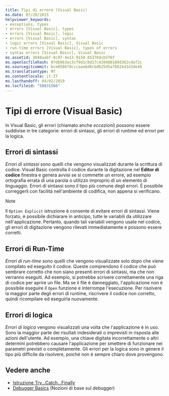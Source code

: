 ```yaml
---
title: Tipi di errore (Visual Basic)
ms.date: 07/20/2015
helpviewer_keywords:
- exceptions, types
- errors [Visual Basic], types
- errors [Visual Basic], logic
- errors [Visual Basic], syntax
- logic errors [Visual Basic], Visual Basic
- run-time errors [Visual Basic], types of errors
- syntax errors [Visual Basic], Visual Basic
ms.assetid: 3048aabf-8c97-4e13-9150-853769cb5f6f
ms.openlocfilehash: 07db963ac3cf9d1c0d17c420480189d362cdaf2c
ms.sourcegitcommit: bce0586f0cccaae6d6cbd625d5a7b824d1d3de4b
ms.translationtype: MT
ms.contentlocale: it-IT
ms.lasthandoff: 04/02/2019
ms.locfileid: "58831566"
---
```

# <a name="error-types-visual-basic"></a>Tipi di errore (Visual Basic)
In Visual Basic, gli errori (chiamato anche *eccezioni*) possono essere suddivise in tre categorie: errori di sintassi, gli errori di runtime ed errori per la logica.  
  
## <a name="syntax-errors"></a>Errori di sintassi  
 *Errori di sintassi* sono quelli che vengono visualizzati durante la scrittura di codice. Visual Basic controlla il codice durante la digitazione nel **Editor di codice** finestra e genera avvisi se si commette un errore, ad esempio ortografia errata di una parola o utilizzo improprio di un elemento di linguaggio. Errori di sintassi sono il tipo più comune degli errori. È possibile correggerli con facilità nell'ambiente di codifica, non appena si verificano.  
  
> [!NOTE]
>  Il `Option Explicit` istruzione è consente di evitare errori di sintassi. Viene forzato, è possibile dichiarare in anticipo, tutte le variabili da utilizzare nell'applicazione. Pertanto, quando tali variabili vengono usate nel codice, gli errori di digitazione vengono rilevati immediatamente e possono essere corretti.  
  
## <a name="run-time-errors"></a>Errori di Run-Time  
 *Errori di run-time* sono quelli che vengono visualizzate solo dopo che viene compilato ed eseguito il codice. Queste comprendono il codice che può sembrare corretto che non siano presenti errori di sintassi, ma che non verranno eseguiti. Ad esempio, si potrebbe scrivere correttamente una riga di codice per aprire un file. Ma se il file è danneggiato, l'applicazione non è possibile eseguire il `Open` funzione e interrompe l'esecuzione. Per risolvere la maggior parte degli errori di runtime, riscrivere il codice non corretto, quindi ricompilare ed eseguirla nuovamente.  
  
## <a name="logic-errors"></a>Errori di logica  
 *Errori di logica* vengono visualizzati una volta che l'applicazione è in uso. Sono la maggior parte dei risultati indesiderati o imprevisti in risposta alle azioni dell'utente. Ad esempio, una chiave digitata incorrettamente o altri determini potrebbero causare l'applicazione per smettere di funzionare nei parametri previsti o completamente. Gli errori per la logica sono in genere il tipo più difficile da risolvere, poiché non è sempre chiaro dove provengono.  
  
## <a name="see-also"></a>Vedere anche

- [Istruzione Try...Catch...Finally](../../../visual-basic/language-reference/statements/try-catch-finally-statement.md)
- [Debugger Basics](/visualstudio/debugger/debugger-basics) (Nozioni di base sul debugger)
